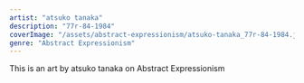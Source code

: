 ```yaml
---
artist: "atsuko tanaka"
description: "77r-84-1984"
coverImage: "/assets/abstract-expressionism/atsuko-tanaka_77r-84-1984.jpg"
genre: "Abstract Expressionism"
---
```

This is an art by atsuko tanaka on Abstract Expressionism

